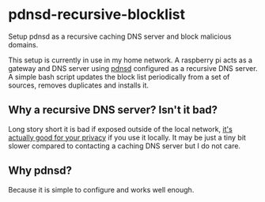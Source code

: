 # pdnsd-recursive-blocklist
Setup pdnsd as a recursive caching DNS server and block malicious domains.

This setup is currently in use in my home network. A raspberry pi acts as a gateway and DNS server using [pdnsd](http://members.home.nl/p.a.rombouts/pdnsd/) configured as a recursive DNS server. A simple bash script updates the block list periodically from a set of sources, removes duplicates and installs it.

## Why a recursive DNS server? Isn't it bad?
Long story short it is bad if exposed outside of the local network, [it's actually good for your privacy](https://www.linuxjournal.com/content/own-your-dns-data) if you use it locally.
It may be just a tiny bit slower compared to contacting a caching DNS server but I do not care.

## Why pdnsd?
Because it is simple to configure and works well enough.
